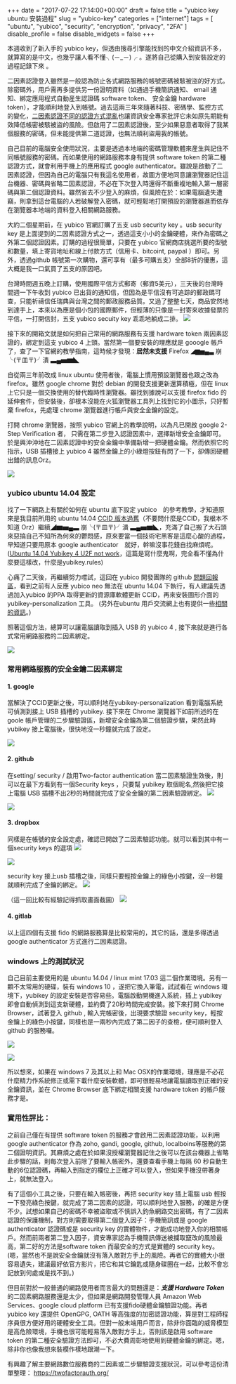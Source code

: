 ﻿+++
date = "2017-07-22 17:14:00+00:00"
draft = false
title = "yubico key ubuntu 安裝過程"
slug = "yubico-key"
categories = ["internet"]
tags = [
  "ubuntu",
  "yubico",
  "security",
  "encryption",
  "privacy",
  "2FA"
  ]
disable_profile = false
disable_widgets = false
+++

本週收到了新入手的 yubico key，但透由搜尋引擎能找到的中文介紹資訊不多，就算寫的是中文，也幾乎讓人看不懂╮(－_－)╭ 。遂將自己從購入到安裝設定的過程記錄下來 。

<!--more-->
二因素認證登入雖然是一般認為防止各式網路服務的帳號密碼被駭被盜的好方式。除密碼外，用戶需再多提供另一份證明資料（如通過手機簡訊通知、 email 通知、綁定應用程式自動産生認證碼 software token、 安全金鑰 hardware token），才能順利地登入到帳號。過去這兩三年來隨著科技、密碼學、監控方式的變化，[二因素認證不同的認證方式混亂](https://www.theverge.com/2017/7/10/15946642/two-factor-authentication-online-security-mess)也讓資訊安全專家批評它未如原先期能有效降低帳密被駭被盜的風險。但啟用了二因素認證後，至少如果惡意者取得了我某個服務的密碼，但未能提供第二道認證，也無法順利盜用我的帳號。

自己目前的電腦安全使用狀況，主要是透過本地端的密碼管理軟體來産生與記住不同帳號服務的密碼。而如果使用的網路服務本身有提供 software token 的第二種認證方式，就會利用手機上的應用程式 google authenticator。雖說是啟動了二因素認證，但因為自己的電腦只有我這名使用者，故圖方便地同意讓瀏覽器記住這台機器、密碼與省略二因素認證，不必在下次登入時還得不斷重複地輸入第一層密碼與第二個認證資料。雖然省去不少登入的麻煩，但風險在於：如果電腦遺失遭竊，則拿到這台電腦的人若破解登入密碼，就可輕鬆地打開預設的瀏覽器進而依存在瀏覽器本地端的資料登入相關網路服務。

大約二個星期前，在 yubico 官網訂購了五支 usb security key 。usb security key 是上面提到的二因素認證方式之一，透過這支小小的金鑰硬體，來作為密碼之外第二個認證因素。訂購的過程很簡單，只要在 yubico 官網商店挑選所要的型號和數量，填上寄貨地址和線上付款方式（信用卡、bitcoint, paypal ）即可。另外，透過github 帳號第一次購物，還可享有（最多可購五支）全部8折的優惠，這大概是我一口氣買了五支的原因吧。

台灣時間週五晚上訂購，使用國際平信方式郵寄（郵資5美元），三天後的台灣時間週一下午收到 yubico 已出貨的通知信，但因為是平信沒有可追踪的郵政碼可查，只能祈禱信任瑞典與台灣之間的郵政服務品質。又過了整整七天，商品安然地到達手上，本來以為應是個小包的國際郵件，但輕薄的只像是一封寄來收據發票的平信，一打開信封，五支 yubico secuity key 乖乖地躺成二排。
![](https://i.imgur.com/4GRwxTa.jpg)

接下來的開箱文就是如何把自己常用的網路服務有支援 hardware token 兩因素認證的，綁定到這支 yubico 4 上頭。當然第一個要安裝的理應就是 gooogle 帳戶了，查了一下官網的教學指南，這時候才發現：**居然未支援** Firefox ◢▆▅▄▃ 崩╰(〒皿〒)╯潰 ▃▄▅▆◣

自從兩三年前改成 linux ubuntu 使用者後，電腦上慣用預設瀏覽器也跟之改為 firefox。雖然 google chrome 對於 debian 的開發支援更新還算積極，但在 linux上它只是一個交換使用的替代臨時性瀏覽器。雖找到據說可以支援 firefox fido 的延伸套件，但安裝後，卻根本沒能在火狐瀏覽器工具列上找到它的小圖示，只好暫棄 firefox，先處理 chrome 瀏覽器進行帳戶與安全金鑰的設定。

打開 chrome 瀏覽器，按照 yubico 官網上的教學說明，以為凡已開啟 google 2-Step Verification 者， 只需在第二步登入認證因素中，選擇新增安全金鑰即可。於是興沖沖地在二因素認證中的安全金鑰中準備新增一把硬體金鑰。然而依照它的指示，USB 插槽接上 yubico 4 雖然金鑰上的小綠燈按鈕有閃了一下，卻傳回硬體出錯的訊息Orz。

![](https://i.imgur.com/nxlS41y.png)

### yubico ubuntu 14.04 設定
找了一下網路上有關於如何在 ubuntu 底下設定 yubico　的參考教學，才知道原來是我目前所用的 ubuntu 14.04 [CCID 版本過舊](https://utcc.utoronto.ca/~cks/space/blog/linux/Yubikey4PIVOnUbuntu1404)（不要問什麼是CCID，我根本不知道 Orz）繼續◢▆▅▄▃ 崩╰(〒皿〒)╯潰 ▃▄▅▆◣，充滿了自己搬了大石頭來惡搞自己不知所為何來的鬱悶感，原來要當一個技術宅黑客是這麼心酸的過程，早知道只要用原本 google authenticator　就好，幹嘛沒事花錢自找麻煩呢。([Ubuntu 14.04 Yubikey 4 U2F not work](https://kittinanx.blogspot.tw/2017/02/ubuntu-1404-yubikey-4-u2f-not-work.html)，這篇是寫什麼鬼啊，完全看不懂為什麼要這樣改，什麼是yubikey.rules)

心痛了二天後，再繼續努力嚐試，這回在 yubico 開發團隊的 github [問題回報區](https://github.com/Yubico/yubioath-desktop/issues/76)，看到之前有人反應 yubico neo 無法在 ubuntu 14.04 下執行，有人建議先透過加入yubico 的PPA 取得更新的資源庫軟體更新 CCID，再來安裝圖形介面的 yubikey-personalization 工具。 (另外在ubuntu 用戶交流網上也有提供一些[相關的資訊](https://askubuntu.com/questions/720314/how-to-install-yubikey-personalization-tool-on-ubuntu)。)

照著這個方法，總算可以讓電腦讀取到插入 USB 的 yubico 4 , 接下來就是進行各式常用網路服務的二因素綁定。

![](https://i.imgur.com/ToBEC1b.png)

### 常用網路服務的安全金鑰二因素綁定
#### 1. google 
當解決了CCID更新之後，可以順利地在yubikey-personalization 看到電腦系統可偵測到接上 USB  插槽的 yubikey.  接下來在 Chrome 瀏覽器下如前所述的在 goole 帳戶管理的二步驟驗證區，新增安全金鑰為第二個驗證步驟，果然此時 yubikey 接上電腦後，很快地沒一秒鐘就完成了設定。

![](https://i.imgur.com/vDBGIrZ.png)

#### 2. github 
在setting/ security / 啟用Two-factor authentication
當二因素驗證生效後，則可以在最下方看到有一個Security keys ，只要幫 yubikey 取個昵名,然後把它接上電腦 USB 插槽不出2秒的時間就完成了安全金鑰的第二因素驗證綁定。
![](https://i.imgur.com/ZVJQkEg.png)

![](https://i.imgur.com/KhlR43N.png)

#### 3. dropbox 
同樣是在帳號的安全設定處，確認已開啟了二因素驗認功能。就可以看到其中有一個security keys 的選項
![](https://i.imgur.com/PJhLmyM.png)

![](https://i.imgur.com/D7CPsXR.png)

security key 接上usb 插槽之後，同樣只要輕按金鑰上的綠色小按鍵，沒一秒鐘就順利完成了金鑰的綁定。
![](https://i.imgur.com/uwfXQ6c.png)

（這一回比較有經驗記得抓取畫面截圖）
![](https://i.imgur.com/99taCAj.png)

#### 4. gitlab 

以上這四個有支援 fido 的網路服務算是比較常用的，其它的話，還是多得透過 google authenticator 方式進行二因素認證。

### windows 上的測試狀況
自己目前主要使用的是 ubuntu 14.04 / linux mint 17.03 這二個作業環境。另有一顆不太常用的硬碟，裝有 windows 10 ，遂把它換入筆電，試試看在 windows 環境下，yubikey 的設定安裝是否容易些。電腦啟動開機進入系統，插上 yubikey 即會自動偵測到這支新硬體，並約費了20秒時間完成安裝。接下來打開 Chrome Browser，試著登入 github , 輸入完帳密後，出現要求驗證 security key，輕按金鑰上的綠色小按鍵，同樣也是一兩秒內完成了第二因子的查檢，便可順利登入 github 的服務囉。

![](https://i.imgur.com/iXR7cVV.png)

![](https://i.imgur.com/oA0telI.png)

所以想來，如果在 windows 7 及其以上和 Mac OSX的作業環境，理應是不必花什麼精力作系統修正或需下載什麼安裝軟體，即可很輕易地讓電腦讀取到正確的安全鑰資訊，並在 Chrome Browser 底下綁定相關支援 hardware token 的帳戶服務才是。 

### 實用性評比：
之前自己僅在有提供 software token 的服務才會啟用二因素認證功能，以利用 google authenticator 作為 zoho, gandi, google, github, localboins等服務的第二個證明資訊。其麻煩之處在於如果沒授權瀏覽器記住之後可以在該台機器上省略此步驟的話，則每次登入前除了要輸入帳密外，還要查看手機上每隔 60 秒自動生動的6位認證碼，再輸入到指定的欄位上正確才可以登入，但如果手機沒帶著身上，就無法登入。

有了這個小工具之後，只要在輸入帳密後，再把 security key 插上電腦 usb 輕按一下發亮綠色按鍵，就完成了第二因素的認證，可以順利地登入服務，的確是方便不少。試想如果自己的密碼不幸被盜取或不慎誤入釣魚網路交出密碼，有了二因素認證的保護機制，對方則需要取得第二個登入因子：手機簡訊或是 google authenticator 認證碼或是 security key 的實體物件，才能成功地登入你的相關帳戶。然而前兩者第二登入因子，資安專家認為手機簡訊傳送被攔取竄改的風險最高，第二好的方法是software token 而最安全的方式是實體的 security key。(嗯，當然也不是說安全金鑰就沒有落入敵對方手上的風險。再者它的實體大小很容易遺失，建議最好依官方影片，把它和其它鑰匙或隨身碟圈在一起，比較不會忘記放到何處或是找不到。) 

但目前對於一般普通的網路使用者而言最大的問題還是：***支援 Hardware Token*** 的二因素網路服務還是太少，但如果是網路開發管理人員 Amazon Web Services、google cloud platform 已有支援fido硬體金鑰驗證功能。再者 yubico key 還提供 OpenGPG, OATH 等高強度的加密認證功能，算是對工程師程序員很方便好用的硬體安全工具。但對一般末端用戶而言，除非你面臨的威脅模型是高危險環境，手機也很可能輕易落入敵對方手上，否則該是啟用 software token 的第二種安全驗證方法即可，不必大費周彰地使用到硬體金鑰的綁定。嗯，除非你也像我想來裝模作樣地跟潮一下。

有興趣了解主要網路數位服務商的二因素或二步驟驗證支援狀況，可以參考這份清單整理： https://twofactorauth.org/

